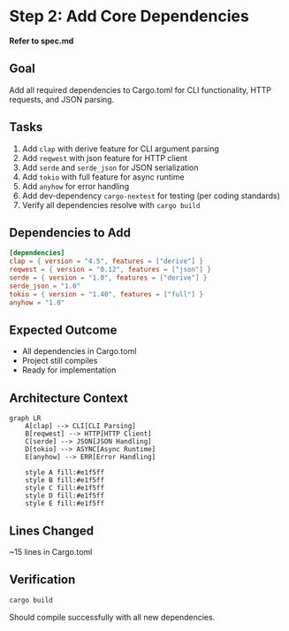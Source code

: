 # Step 2: Add Core Dependencies

**Refer to spec.md**

## Goal
Add all required dependencies to Cargo.toml for CLI functionality, HTTP requests, and JSON parsing.

## Tasks
1. Add `clap` with derive feature for CLI argument parsing
2. Add `reqwest` with json feature for HTTP client
3. Add `serde` and `serde_json` for JSON serialization
4. Add `tokio` with full feature for async runtime
5. Add `anyhow` for error handling
6. Add dev-dependency `cargo-nextest` for testing (per coding standards)
7. Verify all dependencies resolve with `cargo build`

## Dependencies to Add
```toml
[dependencies]
clap = { version = "4.5", features = ["derive"] }
reqwest = { version = "0.12", features = ["json"] }
serde = { version = "1.0", features = ["derive"] }
serde_json = "1.0"
tokio = { version = "1.40", features = ["full"] }
anyhow = "1.0"
```

## Expected Outcome
- All dependencies in Cargo.toml
- Project still compiles
- Ready for implementation

## Architecture Context
```mermaid
graph LR
    A[clap] --> CLI[CLI Parsing]
    B[reqwest] --> HTTP[HTTP Client]
    C[serde] --> JSON[JSON Handling]
    D[tokio] --> ASYNC[Async Runtime]
    E[anyhow] --> ERR[Error Handling]

    style A fill:#e1f5ff
    style B fill:#e1f5ff
    style C fill:#e1f5ff
    style D fill:#e1f5ff
    style E fill:#e1f5ff
```

## Lines Changed
~15 lines in Cargo.toml

## Verification
```bash
cargo build
```
Should compile successfully with all new dependencies.
